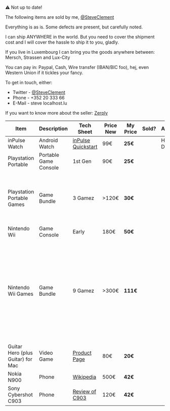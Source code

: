 :warning: Not up to date!

The following items are sold by me, [@SteveClement](https://twitter.com/SteveClement)

Everything is as is. Some defects are present, but carefully noted.

I can ship ANYWHERE in the world. But you need to cover the shipment cost and I will cover the hassle to ship it to you, gladly.

If you live in Luxembourg I can bring you the goods anywhere between: Mersch, Strassen and Lux-City

You can pay in: Paypal, Cash, Wire transfer (IBAN/BIC foo), hej, even Western Union if it tickles your fancy.

To get in touch, either:

 * Twitter - [@SteveClement](https://twitter.com/SteveClement)
 * Phone   - +352 20 333 66
 * E-Mail  - steve <atdt> localhost.lu

If you want to know more about the seller: [Zerply](http://zerply.com/SteveClement)

|Item |Description |Tech Sheet |Price New |My Price |Sold? |Availability |Notes |
|-----|------------|-----------|----------|---------|------|-------------|------|
|inPulse Watch |Android Watch |[inPulse Quickstart](http://www.getinpulse.com/quickstart) |99€ |**25€** | |Hackable Device |
|Playstation Portable |Portable Game Console |1st Gen |90€ |**25€** | | |
|Playstation Portable Games |Game Bundle |3 Gamez |>120€ |**30€** | | |Dark Mirror, Castlevania The Dracula X Chronicles, Vampire Chronicles |
|Nintendo Wii |Game Console |Early |180€ |**50€** | | |
|Nintendo Wii Games |Game Bundle |9 Gamez |>300€ |**111€** | | |Resident Evil, Wii Sports, Alone in the Dark, Mercury Meltdown Revolution, Wii Fit, The Legend of Zelda Twillight Princess, TLoZ Skyward Sword |
|Guitar Hero (plus Guitar) for Mac |Video Game |[Product Page](http://www.aspyr.com/product/info/85) |80€ |**20€** | | |
|Nokia N900 |Phone |[Wikipedia](https://en.wikipedia.org/wiki/Nokia_N900) |500€ |**42€** | | | |
|Sony Cybershot C903 |Phone |[Review of C903](http://www.trustedreviews.com/Sony-Ericsson-Cyber-shot-C903_Mobile-Phone_review) |120€ |**42€** |
